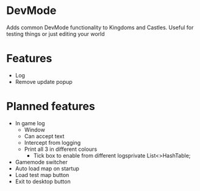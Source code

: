 ﻿# DevMode
Adds common DevMode functionality to Kingdoms and Castles. 
Useful for testing things or just editing your world

# Features
- Log
- Remove update popup


# Planned features
- In game log
  - Window
  - Can accept text
  - Intercept from logging
  - Print all 3 in different colours
    - Tick box to enable from different logsprivate List<>HashTable;
- Gamemode switcher
- Auto load map on startup
- Load test map button
- Exit to desktop button